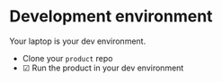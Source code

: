 # Development environment

Your laptop is your dev environment.

- Clone your `product` repo
- ☑ Run the product in your dev environment
